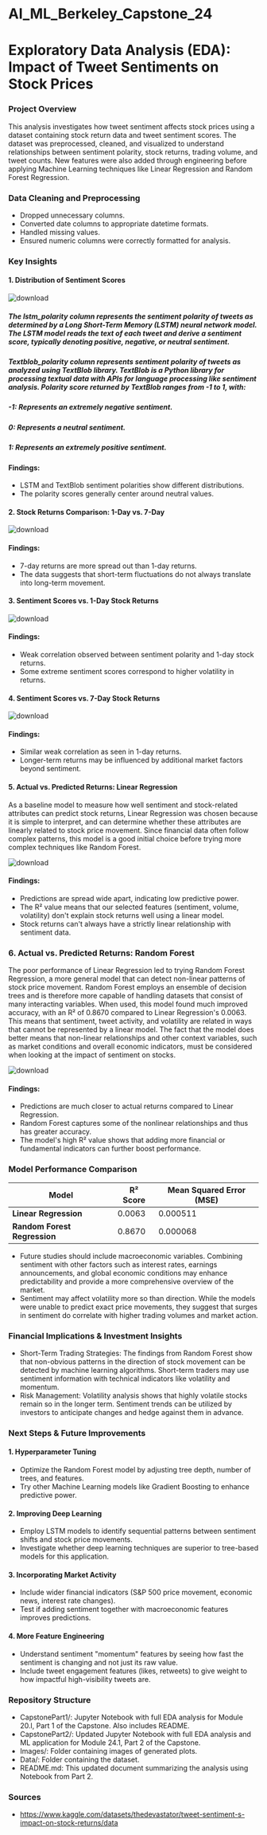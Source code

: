 # AI_ML_Berkeley_Capstone_24

# Exploratory Data Analysis (EDA): Impact of Tweet Sentiments on Stock Prices

### Project Overview

This analysis investigates how tweet sentiment affects stock prices using a dataset containing stock return data and tweet sentiment scores. The dataset was preprocessed, cleaned, and visualized to understand relationships between sentiment polarity, stock returns, trading volume, and tweet counts. New features were also added through engineering before applying Machine Learning techniques like Linear Regression and Random Forest Regression.

### Data Cleaning and Preprocessing

- Dropped unnecessary columns.
- Converted date columns to appropriate datetime formats.
- Handled missing values.
- Ensured numeric columns were correctly formatted for analysis.

### Key Insights

#### 1. Distribution of Sentiment Scores
![download](https://github.com/user-attachments/assets/ae6d1f1f-b128-4a0a-91ac-622c4b687c9e)

##### The lstm_polarity column represents the sentiment polarity of tweets as determined by a Long Short-Term Memory (LSTM) neural network model. The LSTM model reads the text of each tweet and derive a sentiment score, typically denoting positive, negative, or neutral sentiment.
##### Textblob_polarity column represents sentiment polarity of tweets as analyzed using TextBlob library. TextBlob is a Python library for processing textual data with APIs for language processing like sentiment analysis. Polarity score returned by TextBlob ranges from -1 to 1, with:
##### -1: Represents an extremely negative sentiment.
##### 0: Represents a neutral sentiment.
##### 1: Represents an extremely positive sentiment.

#### Findings:

- LSTM and TextBlob sentiment polarities show different distributions.
- The polarity scores generally center around neutral values.

#### 2. Stock Returns Comparison: 1-Day vs. 7-Day
![download](https://github.com/user-attachments/assets/f4328c95-cfd8-46ae-84d1-5b1d3a089b72)

#### Findings:

- 7-day returns are more spread out than 1-day returns.
- The data suggests that short-term fluctuations do not always translate into long-term movement.

#### 3. Sentiment Scores vs. 1-Day Stock Returns
![download](https://github.com/user-attachments/assets/e501a568-d6f4-4868-a4ef-6e7835470657)

#### Findings:

- Weak correlation observed between sentiment polarity and 1-day stock returns.
- Some extreme sentiment scores correspond to higher volatility in returns.

#### 4. Sentiment Scores vs. 7-Day Stock Returns
![download](https://github.com/user-attachments/assets/6dfbdc90-e9c2-4a92-afc3-a5e5669e8eb9)


#### Findings:

- Similar weak correlation as seen in 1-day returns.
- Longer-term returns may be influenced by additional market factors beyond sentiment.

#### 5. Actual vs. Predicted Returns: Linear Regression

As a baseline model to measure how well sentiment and stock-related attributes can predict stock returns, Linear Regression was chosen because it is simple to interpret, and can determine whether these attributes are linearly related to stock price movement. Since financial data often follow complex patterns, this model is a good initial choice before trying more complex techniques like Random Forest.

![download](https://github.com/user-attachments/assets/f077d8d4-fa65-4c4e-994a-a8e4baa23fc7)

#### Findings: 
- Predictions are spread wide apart, indicating low predictive power.
- The R² value means that our selected features (sentiment, volume, volatility) don't explain stock returns well using a linear model.
- Stock returns can't always have a strictly linear relationship with sentiment data.

### 6. Actual vs. Predicted Returns: Random Forest

The poor performance of Linear Regression led to trying Random Forest Regression, a more general model that can detect non-linear patterns of stock price movement. Random Forest employs an ensemble of decision trees and is therefore more capable of handling datasets that consist of many interacting variables. When used, this model found much improved accuracy, with an R² of 0.8670 compared to Linear Regression's 0.0063. This means that sentiment, tweet activity, and volatility are related in ways that cannot be represented by a linear model. The fact that the model does better means that non-linear relationships and other context variables, such as market conditions and overall economic indicators, must be considered when looking at the impact of sentiment on stocks.

![download](https://github.com/user-attachments/assets/47962c15-6bfc-4ead-85ff-dcf64057d591)

#### Findings:
- Predictions are much closer to actual returns compared to Linear Regression.
- Random Forest captures some of the nonlinear relationships and thus has greater accuracy.
- The model's high R² value shows that adding more financial or fundamental indicators can further boost performance.

### Model Performance Comparison
| Model | R² Score | Mean Squared Error (MSE) |
|--------|-----------|-----------------|
| **Linear Regression** | 0.0063 | 0.000511 |
| **Random Forest Regression** | 0.8670 | 0.000068 |

- Future studies should include macroeconomic variables. Combining sentiment with other factors such as interest rates, earnings announcements, and global economic conditions may enhance predictability and provide a more comprehensive overview of the market.
- Sentiment may affect volatility more so than direction. While the models were unable to predict exact price movements, they suggest that surges in sentiment do correlate with higher trading volumes and market action.

### Financial Implications & Investment Insights

- Short-Term Trading Strategies: The findings from Random Forest show that non-obvious patterns in the direction of stock movement can be detected by machine learning algorithms. Short-term traders may use sentiment information with technical indicators like volatility and momentum.
- Risk Management: Volatility analysis shows that highly volatile stocks remain so in the longer term. Sentiment trends can be utilized by investors to anticipate changes and hedge against them in advance.


### Next Steps & Future Improvements

#### 1. Hyperparameter Tuning
- Optimize the Random Forest model by adjusting tree depth, number of trees, and features.
- Try other Machine Learning models like Gradient Boosting to enhance predictive power.

#### 2. Improving Deep Learning
- Employ LSTM models to identify sequential patterns between sentiment shifts and stock price movements.
- Investigate whether deep learning techniques are superior to tree-based models for this application.

#### 3. Incorporating Market Activity
- Include wider financial indicators (S&P 500 price movement, economic news, interest rate changes).
- Test if adding sentiment together with macroeconomic features improves predictions.

#### 4. More Feature Engineering
- Understand sentiment "momentum" features by seeing how fast the sentiment is changing and not just its raw value.
- Include tweet engagement features (likes, retweets) to give weight to how impactful high-visibility tweets are.


### Repository Structure

- CapstonePart1/: Jupyter Notebook with full EDA analysis for Module 20.l, Part 1 of the Capstone. Also includes README.
- CapstonePart2/: Updated Jupyter Notebook with full EDA analysis and ML application for Module 24.1, Part 2 of the Capstone.
- Images/: Folder containing images of generated plots.
- Data/: Folder containing the dataset.
- README.md: This updated document summarizing the analysis using Notebook from Part 2.

### Sources

- https://www.kaggle.com/datasets/thedevastator/tweet-sentiment-s-impact-on-stock-returns/data
